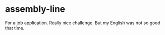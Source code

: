 # assembly-line

For a job application. Really nice challenge. But my English was not so good that time.
